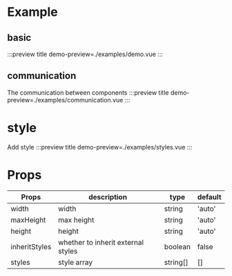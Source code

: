 # Example

## basic

:::preview title
demo-preview=./examples/demo.vue
:::

## communication

The communication between components
:::preview title
demo-preview=./examples/communication.vue
:::

# style

Add style
:::preview title
demo-preview=./examples/styles.vue
:::

# Props

| Props         | description                        | type     | default |
| ------------- | ---------------------------------- | -------- | ------- |
| width         | width                              | string   | 'auto'  |
| maxHeight     | max height                         | string   | 'auto'  |
| height        | height                             | string   | 'auto'  |
| inheritStyles | whether to inherit external styles | boolean  | false   |
| styles        | style array                        | string[] | []      |
